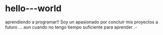 # hello---world
aprendiendo a programar!!
Soy un apasionado por concluir mis proyectos a futuro ... aun cuando no tengo tiempo suficiente para aprender .-
